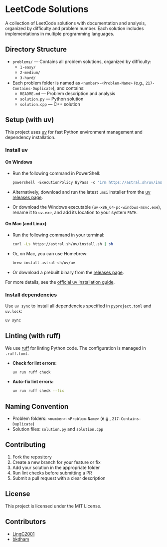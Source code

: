 # LeetCode Solutions

A collection of LeetCode solutions with documentation and analysis, organized by difficulty and problem number. Each solution includes implementations in multiple programming languages.

## Directory Structure

- `problems/` — Contains all problem solutions, organized by difficulty:
  - `1-easy/`
  - `2-medium/`
  - `3-hard/`
- Each problem folder is named as `<number>-<Problem-Name>` (e.g., `217-Contains-Duplicate`), and contains:
  - `README.md` — Problem description and analysis
  - `solution.py` — Python solution
  - `solution.cpp` — C++ solution

## Setup (with uv)

This project uses [uv](https://github.com/astral-sh/uv) for fast Python environment management and dependency installation.

### Install uv

#### On Windows

- Run the following command in PowerShell:

  ```powershell
  powershell -ExecutionPolicy ByPass -c "irm https://astral.sh/uv/install.ps1 | iex"
  ```

- Alternatively, download and run the latest `.msi` installer from the [uv releases page](https://github.com/astral-sh/uv/releases).
- Or download the Windows executable (`uv-x86_64-pc-windows-msvc.exe`), rename it to `uv.exe`, and add its location to your system `PATH`.

#### On Mac (and Linux)

- Run the following command in your terminal:

  ```sh
  curl -Ls https://astral.sh/uv/install.sh | sh
  ```

- Or, on Mac, you can use Homebrew:

  ```sh
  brew install astral-sh/uv/uv
  ```

- Or download a prebuilt binary from the [releases page](https://github.com/astral-sh/uv/releases).

For more details, see the [official uv installation guide](https://docs.astral.sh/uv/guides/install-python/).

### Install dependencies

Use `uv sync` to install all dependencies specified in `pyproject.toml` and `uv.lock`:

```sh
uv sync
```

## Linting (with ruff)

We use [ruff](https://github.com/astral-sh/ruff) for linting Python code. The configuration is managed in `.ruff.toml`.

- **Check for lint errors:**
  ```sh
  uv run ruff check
  ```
- **Auto-fix lint errors:**
  ```sh
  uv run ruff check --fix
  ```

## Naming Convention

- Problem folders: `<number>-<Problem-Name>` (e.g., `217-Contains-Duplicate`)
- Solution files: `solution.py` and `solution.cpp`

## Contributing

1. Fork the repository
2. Create a new branch for your feature or fix
3. Add your solution in the appropriate folder
4. Run lint checks before submitting a PR
5. Submit a pull request with a clear description

## License

This project is licensed under the MIT License.

## Contributors

- [LingC2001](https://github.com/LingC2001)
- [bkdham](https://github.com/bkdham)

<!-- Add your GitHub username above to be listed as a contributor! -->